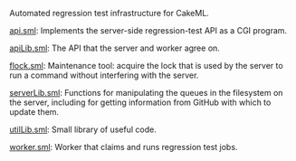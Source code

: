 Automated regression test infrastructure for CakeML.

[api.sml](api.sml):
Implements the server-side regression-test API as a CGI program.

[apiLib.sml](apiLib.sml):
The API that the server and worker agree on.

[flock.sml](flock.sml):
Maintenance tool: acquire the lock that is used by the server to run a
command without interfering with the server.

[serverLib.sml](serverLib.sml):
Functions for manipulating the queues in the filesystem on the server,
including for getting information from GitHub with which to update them.

[utilLib.sml](utilLib.sml):
Small library of useful code.

[worker.sml](worker.sml):
Worker that claims and runs regression test jobs.
